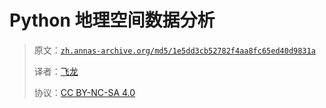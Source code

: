 # Python 地理空间数据分析

> 原文：[`zh.annas-archive.org/md5/1e5dd3cb52782f4aa8fc65ed40d9831a`](https://zh.annas-archive.org/md5/1e5dd3cb52782f4aa8fc65ed40d9831a)
> 
> 译者：[飞龙](https://github.com/wizardforcel)
> 
> 协议：[CC BY-NC-SA 4.0](http://creativecommons.org/licenses/by-nc-sa/4.0/)